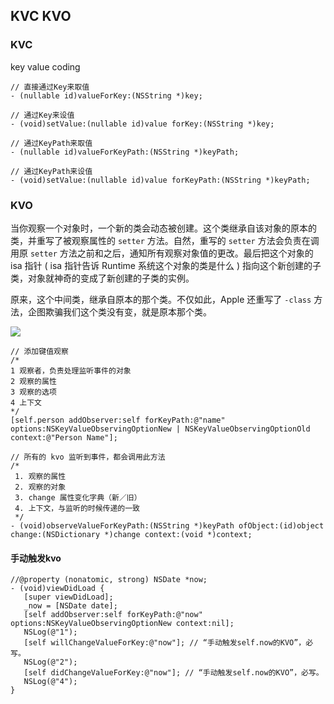 ## KVC KVO

### KVC

key value coding

```
// 直接通过Key来取值
- (nullable id)valueForKey:(NSString *)key;                          

// 通过Key来设值
- (void)setValue:(nullable id)value forKey:(NSString *)key;          

// 通过KeyPath来取值
- (nullable id)valueForKeyPath:(NSString *)keyPath;                  

// 通过KeyPath来设值
- (void)setValue:(nullable id)value forKeyPath:(NSString *)keyPath;  
```

### KVO

当你观察一个对象时，一个新的类会动态被创建。这个类继承自该对象的原本的类，并重写了被观察属性的 `setter` 方法。自然，重写的 `setter` 方法会负责在调用原 `setter` 方法之前和之后，通知所有观察对象值的更改。最后把这个对象的 isa 指针 ( isa 指针告诉 Runtime 系统这个对象的类是什么 ) 指向这个新创建的子类，对象就神奇的变成了新创建的子类的实例。

原来，这个中间类，继承自原本的那个类。不仅如此，Apple 还重写了 `-class` 方法，企图欺骗我们这个类没有变，就是原本那个类。

![](https://tva1.sinaimg.cn/large/006y8mN6gy1g75zrliy0ej30jg0bnjsf.jpg)

```
// 添加键值观察
/*
1 观察者，负责处理监听事件的对象
2 观察的属性
3 观察的选项
4 上下文
*/
[self.person addObserver:self forKeyPath:@"name" options:NSKeyValueObservingOptionNew | NSKeyValueObservingOptionOld context:@"Person Name"];
```

```
// 所有的 kvo 监听到事件，都会调用此方法
/*
 1. 观察的属性
 2. 观察的对象
 3. change 属性变化字典（新／旧）
 4. 上下文，与监听的时候传递的一致
 */
- (void)observeValueForKeyPath:(NSString *)keyPath ofObject:(id)object change:(NSDictionary *)change context:(void *)context;
```

#### 手动触发kvo

```
//@property (nonatomic, strong) NSDate *now;
- (void)viewDidLoad {
   [super viewDidLoad];
   _now = [NSDate date];
   [self addObserver:self forKeyPath:@"now" options:NSKeyValueObservingOptionNew context:nil];
   NSLog(@"1");
   [self willChangeValueForKey:@"now"]; // “手动触发self.now的KVO”，必写。
   NSLog(@"2");
   [self didChangeValueForKey:@"now"]; // “手动触发self.now的KVO”，必写。
   NSLog(@"4");
}
```

